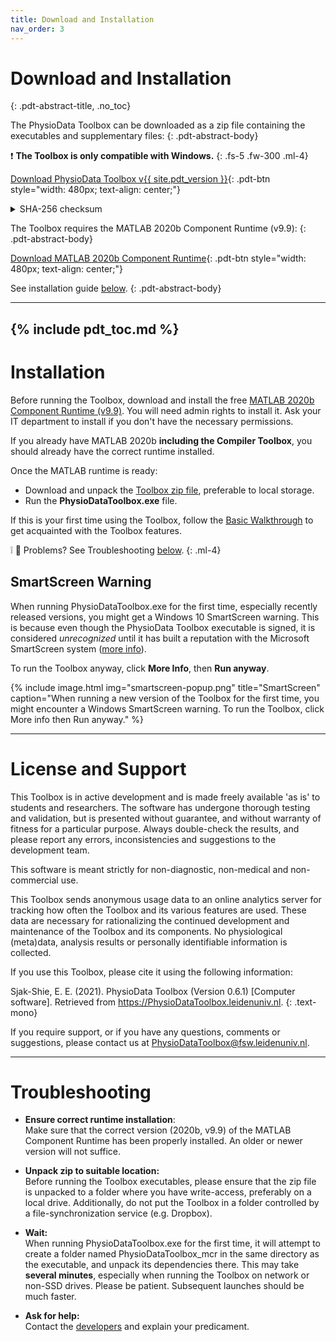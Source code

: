 ```yaml
---
title: Download and Installation
nav_order: 3
---
```


# Download and Installation
{: .pdt-abstract-title, .no_toc}

The PhysioData Toolbox can be downloaded as a zip file containing the executables and supplementary files:
{: .pdt-abstract-body}

❗ **The Toolbox is only compatible with Windows.**
{: .fs-5 .fw-300 .ml-4}

<!-- https://i.giphy.com/media/8cuVdoyDlfRnPFYMcv/giphy.webp -->

[Download PhysioData Toolbox v{{ site.pdt_version }}](https://surfdrive.surf.nl/files/index.php/s/gMILKhsZTAICSsR/download){: .pdt-btn style="width: 480px; text-align: center;"}

<details markdown="1">
  <summary class="fs-5 fw-300 ml-4" markdown="span">SHA-256 checksum</summary>
  2936DB0D67ED7B1BEF807772FA2EE0BC2CB52B65E701D8636EB59ADE45019108
  {: .fs-5 .fw-300 .ml-4}
</details>

The Toolbox requires the MATLAB 2020b Component Runtime (v9.9):
{: .pdt-abstract-body}

[Download MATLAB 2020b Component Runtime](https://nl.mathworks.com/products/compiler/matlab-runtime.html){: .pdt-btn style="width: 480px; text-align: center;"}

See installation guide [below](#installation).
{: .pdt-abstract-body}

---
{% include pdt_toc.md %}
---

# Installation
Before running the Toolbox, download and install the free [MATLAB 2020b Component Runtime (v9.9)](https://nl.mathworks.com/products/compiler/matlab-runtime.html). You will need admin rights to install it. Ask your IT department to install if you don't have the necessary permissions.

If you already have MATLAB 2020b **including the Compiler Toolbox**, you should already have the correct runtime installed.

Once the MATLAB runtime is ready:

 - Download and unpack the [Toolbox zip file](#download-and-installation), preferable to local storage.
 - Run the **PhysioDataToolbox.exe** file.

If this is your first time using the Toolbox, follow the [Basic Walkthrough](.\tutorial\basics.html) to get acquainted with the Toolbox features.

❕ 🙁 Problems? See Troubleshooting [below](#troubleshooting).
{: .ml-4}

## SmartScreen Warning ##
When running PhysioDataToolbox.exe for the first time, especially recently released versions, you might get a Windows 10 SmartScreen warning. This is because even though the PhysioData Toolbox executable is signed, it is considered _unrecognized_ until it has built a reputation with the Microsoft SmartScreen system ([more info](https://en.wikipedia.org/wiki/Microsoft_SmartScreen#Code_Signing_Certificates)).

To run the Toolbox anyway, click **More Info**, then **Run anyway**.

{% include image.html
    img="smartscreen-popup.png"
    title="SmartScreen"
    caption="When running a new version of the Toolbox for the first time, you might encounter a Windows SmartScreen warning. To run the Toolbox,  click More info then Run anyway." %}


---

# License and Support
This Toolbox is in active development and is made freely available 'as is' to students and researchers. The software has undergone thorough testing and validation, but is presented without guarantee, and without warranty of fitness for a particular purpose. Always double-check the results, and please report any errors, inconsistencies and suggestions to the development team.

This software is meant strictly for non-diagnostic, non-medical and non-commercial use.

This Toolbox sends anonymous usage data to an online analytics server for tracking how often the Toolbox and its various features are used. These data are necessary for rationalizing the continued development and maintenance of the Toolbox and its components. No physiological (meta)data, analysis results or personally identifiable information is collected.

If you use this Toolbox, please cite it using the following information:

Sjak-Shie, E. E. (2021). PhysioData Toolbox (Version 0.6.1) [Computer software]. Retrieved from https://PhysioDataToolbox.leidenuniv.nl.
{: .text-mono}

If you require support, or if you have any questions, comments or suggestions, please contact us at [PhysioDataToolbox@fsw.leidenuniv.nl](mailto:PhysioDataToolbox@fsw.leidenuniv.nl).

---

# Troubleshooting

 - **Ensure correct runtime installation**:  
    Make sure that the correct version (2020b, v9.9) of the MATLAB Component Runtime has been properly installed. An older or newer version will not suffice.

 - **Unpack zip to suitable location:**  
    Before running the Toolbox executables, please ensure that the zip file is unpacked to a folder where you have write-access, preferably on a local drive. Additionally, do not put the Toolbox in a folder controlled by a file-synchronization service (e.g. Dropbox).

 - **Wait:**  
    When running PhysioDataToolbox.exe for the first time, it will attempt to create a folder named PhysioDataToolbox_mcr in the same directory as the executable, and unpack its dependencies there. This may take **several minutes**, especially when running the Toolbox on network or non-SSD drives. Please be patient. Subsequent launches should be much faster.

 - **Ask for help:**  
    Contact the [developers](./about.html) and explain your predicament.